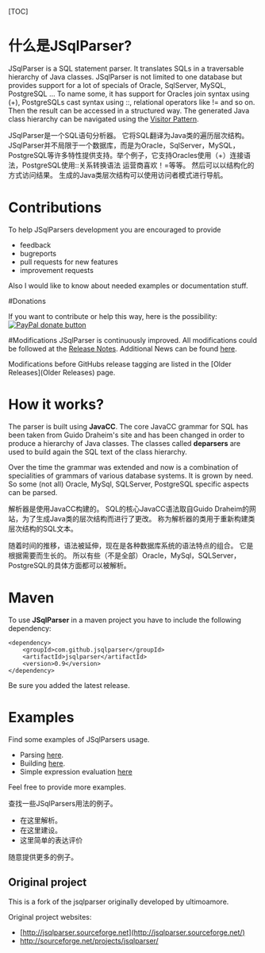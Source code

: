 [TOC]



# 什么是JSqlParser?

JSqlParser is a SQL statement parser. It translates SQLs in a traversable hierarchy of Java classes. JSqlParser is not limited to one database but provides support for a lot of specials of Oracle, SqlServer, MySQL, PostgreSQL ... To name some, it has support for Oracles join syntax using (+), PostgreSQLs cast syntax using ::, relational operators like != and so on. Then the result can be accessed in a structured way. The generated Java class hierarchy can be navigated using the [Visitor Pattern](http://en.wikipedia.org/wiki/Visitor_pattern).

JSqlParser是一个SQL语句分析器。 它将SQL翻译为Java类的遍历层次结构。 JSqlParser并不局限于一个数据库，而是为Oracle，SqlServer，MySQL，PostgreSQL等许多特性提供支持。举个例子，它支持Oracles使用（+）连接语法，PostgreSQL使用::关系转换语法 运营商喜欢！=等等。 然后可以以结构化的方式访问结果。 生成的Java类层次结构可以使用访问者模式进行导航。

# Contributions

To help JSqlParsers development you are encouraged to provide

- feedback
- bugreports
- pull requests for new features
- improvement requests

Also I would like to know about needed examples or documentation stuff.

\#Donations

If you want to contribute or help this way, here is the possibility: [![PayPal donate button](https://camo.githubusercontent.com/464a9061e9a499959a6ce1028293e7a4ae9aebfb/687474703a2f2f696d672e736869656c64732e696f2f70617970616c2f646f6e6174652e706e673f636f6c6f723d79656c6c6f77)](https://www.paypal.com/cgi-bin/webscr?cmd=_s-xclick&hosted_button_id=64CCN9JJANZXA)

\#Modifications JSqlParser is continuously improved. All modifications could be followed at the [Release Notes](https://github.com/JSQLParser/JSqlParser/releases). Additional News can be found [here](https://github.com/JSQLParser/JSqlParser/wiki/News).

Modifications before GitHubs release tagging are listed in the [Older Releases](Older Releases) page.

# How it works?

The parser is built using **JavaCC**. The core JavaCC grammar for SQL has been taken from Guido Draheim's site and has been changed in order to produce a hierarchy of Java classes. The classes called **deparsers** are used to build again the SQL text of the class hierarchy.

Over the time the grammar was extended and now is a combination of specialities of grammars of various database systems. It is grown by need. So some (not all) Oracle, MySql, SQLServer, PostgreSQL specific aspects can be parsed.

解析器是使用JavaCC构建的。 SQL的核心JavaCC语法取自Guido Draheim的网站，为了生成Java类的层次结构而进行了更改。 称为解析器的类用于重新构建类层次结构的SQL文本。

随着时间的推移，语法被延伸，现在是各种数据库系统的语法特点的组合。 它是根据需要而生长的。 所以有些（不是全部）Oracle，MySql，SQLServer，PostgreSQL的具体方面都可以被解析。

# Maven

To use **JSqlParser** in a maven project you have to include the following dependency:

```
<dependency>
    <groupId>com.github.jsqlparser</groupId>
    <artifactId>jsqlparser</artifactId>
    <version>0.9</version>
</dependency>

```

Be sure you added the latest release.

# Examples

Find some examples of JSqlParsers usage.

- Parsing [here](https://github.com/JSQLParser/JSqlParser/wiki/Examples-of-SQL-parsing).
- Building [here](https://github.com/JSQLParser/JSqlParser/wiki/Examples-of-SQL-building).
- Simple expression evaluation [here](https://github.com/JSQLParser/JSqlParser/wiki/Example-of-expression-evaluation)

Feel free to provide more examples.

查找一些JSqlParsers用法的例子。

- 在这里解析。
- 在这里建设。
- 这里简单的表达评价

随意提供更多的例子。

## Original project

This is a fork of the jsqlparser originally developed by ultimoamore.

Original project websites:

- [http://jsqlparser.sourceforge.net](http://jsqlparser.sourceforge.net/)
- <http://sourceforge.net/projects/jsqlparser/>

